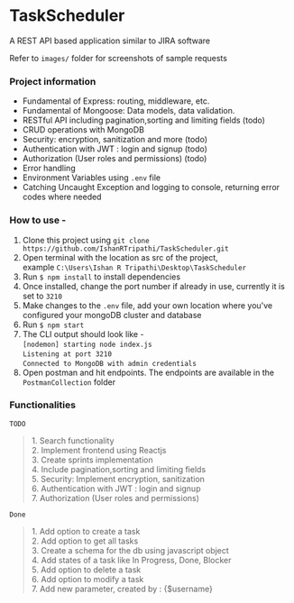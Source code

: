 # TaskScheduler
A REST API based application similar to JIRA software 

Refer to `images/` folder for screenshots of sample requests

### Project information
- Fundamental of Express: routing, middleware, etc.
- Fundamental of Mongoose: Data models, data validation.
- RESTful API including pagination,sorting and limiting fields (todo)
- CRUD operations with MongoDB
- Security: encryption, sanitization and more (todo)
- Authentication with JWT : login and signup (todo)
- Authorization (User roles and permissions) (todo)
- Error handling
- Environment Variables using ```.env``` file
- Catching Uncaught Exception and logging to console, returning error codes where needed


### How to use -
1. Clone this project using ```git clone https://github.com/IshanRTripathi/TaskScheduler.git```
2. Open terminal with the location as src of the project, <br>example `C:\Users\Ishan R Tripathi\Desktop\TaskScheduler`
3. Run ```$ npm install``` to install dependencies
4. Once installed, change the port number if already in use, currently it is set to `3210`
5. Make changes to the `.env` file, add your own location where you've configured your mongoDB cluster and database
6. Run ```$ npm start```
7. The CLI output should look like - <br>
   `[nodemon] starting node index.js`<br>
   `Listening at port 3210`<br>
   `Connected to MongoDB with admin credentials`<br>
8. Open postman and hit endpoints. The endpoints are available in the `PostmanCollection` folder

### Functionalities

`TODO`
<blockquote contenteditable="false">
1. Search functionality <br>
2. Implement frontend using Reactjs <br>
3. Create sprints implementation <br>
4. Include pagination,sorting and limiting fields <br>
5. Security: Implement encryption, sanitization <br>
6. Authentication with JWT : login and signup <br>
7. Authorization (User roles and permissions) <br>
</blockquote>

`Done`
<blockquote contenteditable="false">
1. Add option to create a task <br>
2. Add option to get all tasks <br>
3. Create a schema for the db using javascript object <br>
4. Add states of a task like In Progress, Done, Blocker <br>
5. Add option to delete a task <br>
6. Add option to modify a task <br> 
7. Add new parameter, created by : {$username} <br>
</blockquote>
